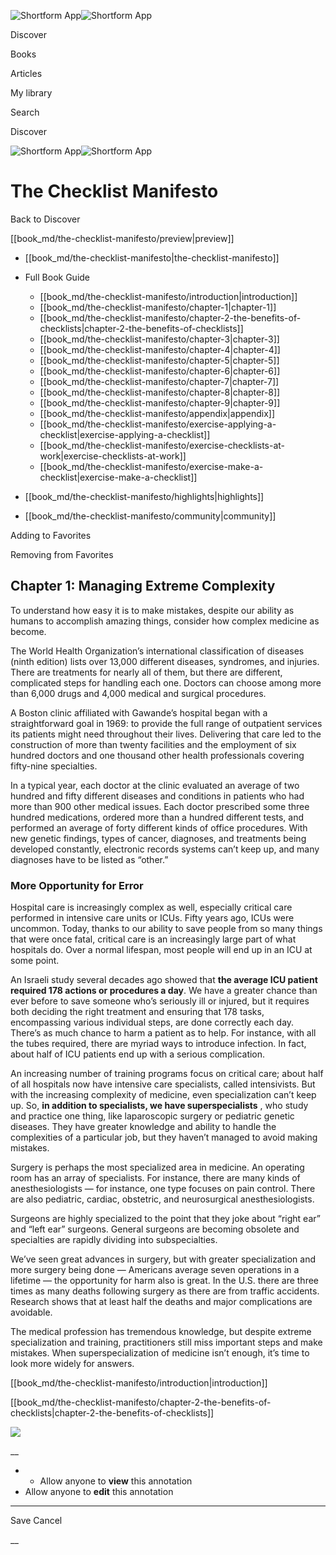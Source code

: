 ![Shortform App](/img/logo.36a2399e.svg)![Shortform App](/img/logo-dark.70c1b072.svg)

Discover

Books

Articles

My library

Search

Discover

![Shortform App](/img/logo.36a2399e.svg)![Shortform App](/img/logo-dark.70c1b072.svg)

# The Checklist Manifesto

Back to Discover

[[book_md/the-checklist-manifesto/preview|preview]]

  * [[book_md/the-checklist-manifesto|the-checklist-manifesto]]
  * Full Book Guide

    * [[book_md/the-checklist-manifesto/introduction|introduction]]
    * [[book_md/the-checklist-manifesto/chapter-1|chapter-1]]
    * [[book_md/the-checklist-manifesto/chapter-2-the-benefits-of-checklists|chapter-2-the-benefits-of-checklists]]
    * [[book_md/the-checklist-manifesto/chapter-3|chapter-3]]
    * [[book_md/the-checklist-manifesto/chapter-4|chapter-4]]
    * [[book_md/the-checklist-manifesto/chapter-5|chapter-5]]
    * [[book_md/the-checklist-manifesto/chapter-6|chapter-6]]
    * [[book_md/the-checklist-manifesto/chapter-7|chapter-7]]
    * [[book_md/the-checklist-manifesto/chapter-8|chapter-8]]
    * [[book_md/the-checklist-manifesto/chapter-9|chapter-9]]
    * [[book_md/the-checklist-manifesto/appendix|appendix]]
    * [[book_md/the-checklist-manifesto/exercise-applying-a-checklist|exercise-applying-a-checklist]]
    * [[book_md/the-checklist-manifesto/exercise-checklists-at-work|exercise-checklists-at-work]]
    * [[book_md/the-checklist-manifesto/exercise-make-a-checklist|exercise-make-a-checklist]]
  * [[book_md/the-checklist-manifesto/highlights|highlights]]
  * [[book_md/the-checklist-manifesto/community|community]]



Adding to Favorites 

Removing from Favorites 

## Chapter 1: Managing Extreme Complexity

To understand how easy it is to make mistakes, despite our ability as humans to accomplish amazing things, consider how complex medicine as become.

The World Health Organization’s international classification of diseases (ninth edition) lists over 13,000 different diseases, syndromes, and injuries. There are treatments for nearly all of them, but there are different, complicated steps for handling each one. Doctors can choose among more than 6,000 drugs and 4,000 medical and surgical procedures.

A Boston clinic affiliated with Gawande’s hospital began with a straightforward goal in 1969: to provide the full range of outpatient services its patients might need throughout their lives. Delivering that care led to the construction of more than twenty facilities and the employment of six hundred doctors and one thousand other health professionals covering fifty-nine specialties.

In a typical year, each doctor at the clinic evaluated an average of two hundred and fifty different diseases and conditions in patients who had more than 900 other medical issues. Each doctor prescribed some three hundred medications, ordered more than a hundred different tests, and performed an average of forty different kinds of office procedures. With new genetic findings, types of cancer, diagnoses, and treatments being developed constantly, electronic records systems can’t keep up, and many diagnoses have to be listed as “other.”

### More Opportunity for Error

Hospital care is increasingly complex as well, especially critical care performed in intensive care units or ICUs. Fifty years ago, ICUs were uncommon. Today, thanks to our ability to save people from so many things that were once fatal, critical care is an increasingly large part of what hospitals do. Over a normal lifespan, most people will end up in an ICU at some point.

An Israeli study several decades ago showed that **the average ICU patient required 178 actions or procedures a day**. We have a greater chance than ever before to save someone who’s seriously ill or injured, but it requires both deciding the right treatment and ensuring that 178 tasks, encompassing various individual steps, are done correctly each day. There’s as much chance to harm a patient as to help. For instance, with all the tubes required, there are myriad ways to introduce infection. In fact, about half of ICU patients end up with a serious complication.

An increasing number of training programs focus on critical care; about half of all hospitals now have intensive care specialists, called intensivists. But with the increasing complexity of medicine, even specialization can’t keep up. So, **in addition to specialists, we have superspecialists** , who study and practice one thing, like laparoscopic surgery or pediatric genetic diseases. They have greater knowledge and ability to handle the complexities of a particular job, but they haven’t managed to avoid making mistakes.

Surgery is perhaps the most specialized area in medicine. An operating room has an array of specialists. For instance, there are many kinds of anesthesiologists — for instance, one type focuses on pain control. There are also pediatric, cardiac, obstetric, and neurosurgical anesthesiologists.

Surgeons are highly specialized to the point that they joke about “right ear” and “left ear” surgeons. General surgeons are becoming obsolete and specialties are rapidly dividing into subspecialties.

We’ve seen great advances in surgery, but with greater specialization and more surgery being done — Americans average seven operations in a lifetime — the opportunity for harm also is great. In the U.S. there are three times as many deaths following surgery as there are from traffic accidents. Research shows that at least half the deaths and major complications are avoidable.

The medical profession has tremendous knowledge, but despite extreme specialization and training, practitioners still miss important steps and make mistakes. When superspecialization of medicine isn’t enough, it’s time to look more widely for answers.

[[book_md/the-checklist-manifesto/introduction|introduction]]

[[book_md/the-checklist-manifesto/chapter-2-the-benefits-of-checklists|chapter-2-the-benefits-of-checklists]]

![](https://bat.bing.com/action/0?ti=56018282&Ver=2&mid=c059fbf8-9420-4887-9d1e-ea9f4b120ec3&sid=1711133063fa11eebdec89a8b8ae3bbc&vid=171147a063fa11eea7440fcfeb230d96&vids=0&msclkid=N&pi=0&lg=en-US&sw=800&sh=600&sc=24&nwd=1&tl=Shortform%20%7C%20Book&p=https%3A%2F%2Fwww.shortform.com%2Fapp%2Fbook%2Fthe-checklist-manifesto%2Fchapter-1&r=&lt=456&evt=pageLoad&sv=1&rn=617925)

__

  *   * Allow anyone to **view** this annotation
  * Allow anyone to **edit** this annotation



* * *

Save Cancel

__



